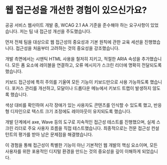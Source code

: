 # 웹 접근성을 개선한 경험이 있으신가요?

공공 서비스 웹사이트 개발 중, WCAG 2.1 AA 기준을 준수해야 하는 요구사항이 있었습니다. 저는 팀 내 접근성 개선을 주도했습니다.

먼저 전체 팀을 대상으로 웹 접근성의 중요성과 기본 원칙에 관한 교육 세션을 진행했습니다. 접근성을 처음부터 고려하는 것의 중요성을 강조했습니다.

개발 측면에서는 시맨틱 HTML 사용을 철저히 지키고, 적절한 ARIA 속성을 추가했습니다. 모든 폼 요소에 레이블을 연결하고, 오류 메시지가 스크린 리더에 명확히 전달되도록 했습니다.

키보드 접근성에 특히 주의를 기울여 모든 기능이 키보드만으로 사용 가능하도록 했습니다. 포커스 관리를 개선하고, 모달이나 드롭다운 메뉴에서 키보드 트랩이 발생하지 않도록 했습니다.

색상 대비를 확인하여 시각 장애가 있는 사용자도 콘텐츠를 인식할 수 있도록 했고, 반응형 디자인으로 텍스트 크기 조정에도 레이아웃이 유지되도록 했습니다.

개발 단계에서 axe, Wave 등의 도구로 지속적인 접근성 테스트를 진행했으며, 실제 스크린 리더로 주요 사용자 흐름을 직접 테스트했습니다. 최종적으로는 전문 접근성 컨설턴트의 평가를 받아 남은 문제점을 해결했습니다.

이 경험을 통해 접근성이 특별한 기능이 아닌 기본적인 웹 개발의 핵심 요소이며, 모든 사용자를 위한 포용적인 디지털 환경을 만드는 것의 중요성을 깊이 이해하게 되었습니다.